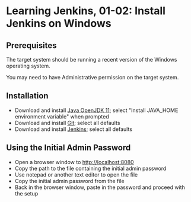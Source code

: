 # Learning Jenkins, 01-02: Install Jenkins on Windows

## Prerequisites
The target system should be running a recent version of the Windows operating system.

You may need to have Administrative permission on the target system.

## Installation
- Download and install [Java OpenJDK 11](https://docs.microsoft.com/en-us/java/openjdk/download); select "Install JAVA_HOME environment variable" when prompted
- Download and install [Git](https://git-scm.com/downloads); select all defaults
- Download and install [Jenkins](https://jenkins.io/download/); select all defaults

## Using the Initial Admin Password
- Open a browser window to [http://localhost:8080](http://localhost:8080)
- Copy the path to the file containing the initial admin password
- Use notepad or another text editor to open the file
- Copy the initial admin password from the file
- Back in the browser window, paste in the password and proceed with the setup
